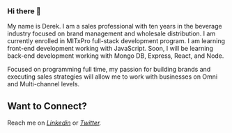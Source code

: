 ### Hi there 👋
 
<P> My name is Derek. I am a sales professional with ten years in the beverage industry focused on brand management and wholesale distribution. I am currently enrolled in MITxPro full-stack development program. I am learning front-end development working with JavaScript. Soon, I will be learning back-end development working with Mongo DB, Express, React, and Node. 

 Focused on programming full time, my passion for building brands and executing sales strategies will allow me to work with businesses on Omni and Multi-channel levels.    
 </P>
 
 ## Want to Connect?

<p> 
  
  Reach me on *[Linkedin](https://www.linkedin.com/in/derek-diaz/)* or *[Twitter](https://twitter.com/Diazcsu).*
  
</p>

<!--
**ForeverPhoenix21/ForeverPhoenix21** is a ✨ _special_ ✨ repository because its `README.md` (this file) appears on your GitHub profile.

Here are some ideas to get you started:

- 🔭 I’m currently working on ...
- 🌱 I’m currently learning ...
- 👯 I’m looking to collaborate on ...
- 🤔 I’m looking for help with ...
- 💬 Ask me about ...
- 📫 How to reach me: ...
- 😄 Pronouns: ...
- ⚡ Fun fact: ...
-->
